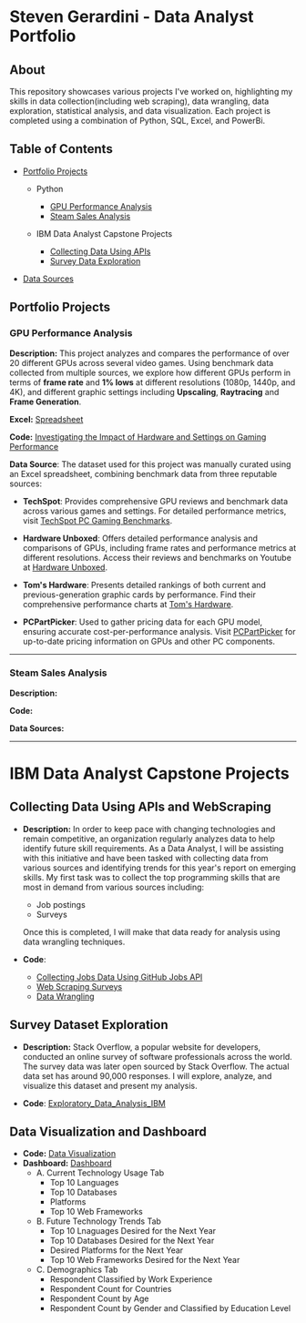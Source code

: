 # Steven Gerardini - Data Analyst Portfolio

## About
This repository showcases various projects I've worked on, highlighting my skills in data collection(including web scraping), data wrangling, data exploration, statistical analysis, and data visualization. Each project is completed using a combination of Python, SQL, Excel, and PowerBi.


## Table of Contents
- [Portfolio Projects](#portfolio-projects)
  
  - Python
      - [GPU Performance Analysis](#gpu-performance-analysis)
      - [Steam Sales Analysis](#steam-sales-analysis)
   
  - IBM Data Analyst Capstone Projects
      - [Collecting Data Using APIs](#collecting-data-using-apis-and-webscraping)
      - [Survey Data Exploration](#survey-dataset-exploration)
   
        
- [Data Sources](Data_Sources.md) 


## Portfolio Projects



### GPU Performance Analysis 


**Description:** This project analyzes and compares the performance of over 20 different GPUs across several video games.
Using benchmark data collected from multiple sources, we explore how different GPUs perform in terms of **frame rate** and **1% lows** 
at different resolutions (1080p, 1440p, and 4K), and different graphic settings including **Upscaling**, **Raytracing** and **Frame Generation**.

**Excel:** [Spreadsheet](https://github.com/StevenGerardini/Data-Analyst-Portfolio/blob/a72868a69e6843f4b45a62a90b8978a3c49f7b67/GPU%20Benchmarks%202024%20Games.xlsx)

**Code:** [Investigating the Impact of Hardware and Settings on Gaming Performance](https://nbviewer.org/github/StevenGerardini/Data-Analyst-Portfolio/blob/main/GPU%20Performance%20Analysis.ipynb)

**Data Source**: The dataset used for this project was manually curated using an Excel spreadsheet, combining benchmark data from three reputable sources:       
- **TechSpot**: Provides comprehensive GPU reviews and benchmark data across various games and settings. For detailed performance metrics, visit [TechSpot PC Gaming Benchmarks](https://www.techspot.com/features/gaming-benchmarks/).
  
- **Hardware Unboxed**: Offers detailed performance analysis and comparisons of GPUs, including frame rates and performance metrics at different resolutions. Access their reviews and benchmarks on Youtube at [Hardware Unboxed](https://www.youtube.com/@Hardwareunboxed/featured).

- **Tom's Hardware**: Presents detailed rankings of both current and previous-generation graphic cards by performance. Find their comprehensive performance charts at [Tom's Hardware](https://www.tomshardware.com/reviews/gpu-hierarchy,4388.html).
  
- **PCPartPicker**: Used to gather pricing data for each GPU model, ensuring accurate cost-per-performance analysis. Visit [PCPartPicker](https://pcpartpicker.com/products/video-card/) for up-to-date pricing information on GPUs and other PC components.


---------------------------------------------
### Steam Sales Analysis

**Description:** 

**Code:**

**Data Sources:**




---------------------------------------------
# IBM Data Analyst Capstone Projects

## Collecting Data Using APIs and WebScraping
  - **Description:** In order to keep pace with changing technologies and remain competitive, an organization regularly analyzes data to help identify future skill requirements. As a Data Analyst, I will be assisting with this initiative and have been tasked with collecting data from various sources and identifying trends for this year's report on emerging skills. My first task was to collect the top programming skills that are most in demand from various sources including:
      - Job postings
      - Surveys
        
    Once this is completed, I will make that data ready for analysis using data wrangling techniques. 
 
      
  - **Code**: 
    - [Collecting Jobs Data Using GitHub Jobs API](https://nbviewer.org/github/StevenGerardini/Data-Analyst-Portfolio/blob/main/Collecting%20Job%20Data%20Using%20APIs.ipynb)
    - [Web Scraping Surveys](Web_Scraping_IBM.ipynb)
    - [Data Wrangling](Data_Wrangling_IBM.ipynb)


## Survey Dataset Exploration

  - **Description:** Stack Overflow, a popular website for developers, conducted an online survey of software professionals across the world. The survey data was later open sourced by Stack Overflow. The actual data set has around 90,000 responses. I will explore, analyze, and visualize this dataset and present my analysis.

  - **Code**: [Exploratory_Data_Analysis_IBM](Exploratory_Data_Analysis_IBM.ipynb)

    
## Data Visualization and Dashboard


  - **Code:** [Data Visualization](Data_Visualization_IBM.ipynb)
  - **Dashboard:** [Dashboard](Kaggle_Survey_2023_Dashboard.pdf)
      - A. Current Technology Usage Tab
          - Top 10 Languages
          - Top 10 Databases
          - Platforms
          - Top 10 Web Frameworks
      - B. Future Technology Trends Tab
          - Top 10 Lnaguages Desired for the Next Year
          - Top 10 Databases Desired for the Next Year
          - Desired Platforms for the Next Year
          - Top 10 Web Frameworks Desired for the Next Year
      - C. Demographics Tab
          - Respondent Classified by Work Experience
          - Respondent Count for Countries
          - Respondent Count by Age
          - Respondent Count by Gender and Classified by Education Level







